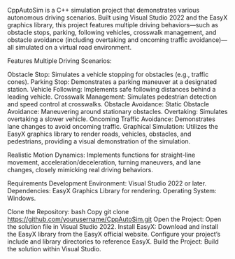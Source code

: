 CppAutoSim is a C++ simulation project that demonstrates various autonomous driving scenarios. Built using Visual Studio 2022 and the EasyX graphics library, this project features multiple driving behaviors—such as obstacle stops, parking, following vehicles, crosswalk management, and obstacle avoidance (including overtaking and oncoming traffic avoidance)—all simulated on a virtual road environment.

Features
Multiple Driving Scenarios:

Obstacle Stop: Simulates a vehicle stopping for obstacles (e.g., traffic cones).
Parking Stop: Demonstrates a parking maneuver at a designated station.
Vehicle Following: Implements safe following distances behind a leading vehicle.
Crosswalk Management: Simulates pedestrian detection and speed control at crosswalks.
Obstacle Avoidance:
Static Obstacle Avoidance: Maneuvering around stationary obstacles.
Overtaking: Simulates overtaking a slower vehicle.
Oncoming Traffic Avoidance: Demonstrates lane changes to avoid oncoming traffic.
Graphical Simulation:
Utilizes the EasyX graphics library to render roads, vehicles, obstacles, and pedestrians, providing a visual demonstration of the simulation.

Realistic Motion Dynamics:
Implements functions for straight-line movement, acceleration/deceleration, turning maneuvers, and lane changes, closely mimicking real driving behaviors.

Requirements
Development Environment:
Visual Studio 2022 or later.
Dependencies:
EasyX Graphics Library for rendering.
Operating System:
Windows.

Clone the Repository:
bash
Copy
git clone https://github.com/yourusername/CppAutoSim.git
Open the Project:
Open the solution file in Visual Studio 2022.
Install EasyX:
Download and install the EasyX library from the EasyX official website.
Configure your project’s include and library directories to reference EasyX.
Build the Project:
Build the solution within Visual Studio.
